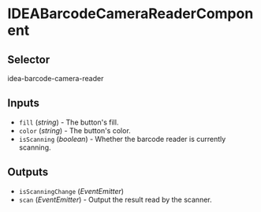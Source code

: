 # IDEABarcodeCameraReaderComponent

## Selector

idea-barcode-camera-reader

## Inputs

- `fill` (*string*) - The button's fill.
- `color` (*string*) - The button's color.
- `isScanning` (*boolean*) - Whether the barcode reader is currently scanning.

## Outputs

- `isScanningChange` (*EventEmitter<boolean>*) 
- `scan` (*EventEmitter<string>*) - Output the result read by the scanner.
